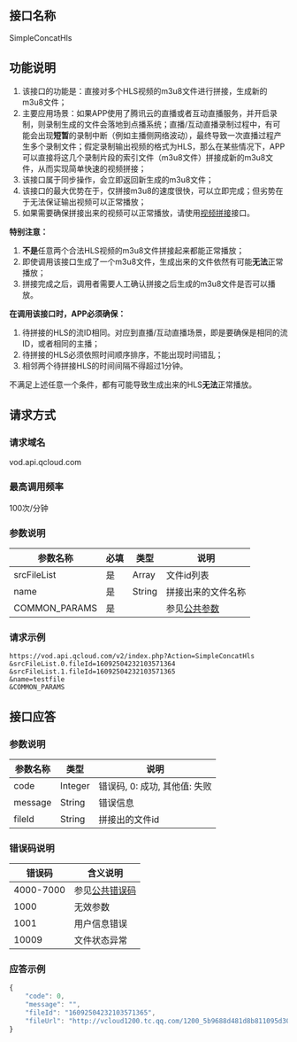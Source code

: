 ## 接口名称
SimpleConcatHls

## 功能说明
1. 该接口的功能是：直接对多个HLS视频的m3u8文件进行拼接，生成新的m3u8文件；
1. 主要应用场景：如果APP使用了腾讯云的直播或者互动直播服务，并开启录制，则录制生成的文件会落地到点播系统；直播/互动直播录制过程中，有可能会出现**短暂**的录制中断（例如主播侧网络波动），最终导致一次直播过程产生多个录制文件；假定录制输出视频的格式为HLS，那么在某些情况下，APP可以直接将这几个录制片段的索引文件（m3u8文件）拼接成新的m3u8文件，从而实现简单快速的视频拼接；
1. 该接口属于同步操作，会立即返回新生成的m3u8文件；
1. 该接口的最大优势在于，仅拼接m3u8的速度很快，可以立即完成；但劣势在于无法保证输出视频可以正常播放；
1. 如果需要确保拼接出来的视频可以正常播放，请使用[视频拼接](/document/product/266/7821)接口。

**特别注意：**

1. **不是**任意两个合法HLS视频的m3u8文件拼接起来都能正常播放；
2. 即使调用该接口生成了一个m3u8文件，生成出来的文件依然有可能**无法**正常播放；
3. 拼接完成之后，调用者需要人工确认拼接之后生成的m3u8文件是否可以播放。

**在调用该接口时，APP必须确保：**

1. 待拼接的HLS的流ID相同。对应到直播/互动直播场景，即是要确保是相同的流ID，或者相同的主播；
1. 待拼接的HLS必须依照时间顺序排序，不能出现时间错乱；
1. 相邻两个待拼接HLS的时间间隔不得超过1分钟。

不满足上述任意一个条件，都有可能导致生成出来的HLS**无法**正常播放。

## 请求方式

### 请求域名
vod.api.qcloud.com

### 最高调用频率
100次/分钟

### 参数说明
| 参数名称 | 必填 | 类型 | 说明 |
|---------------|----------|---------|---------|
| srcFileList | 是 | Array | 文件id列表 |
| name          | 是 | String    | 拼接出来的文件名称 |
| COMMON_PARAMS | 是 |  | 参见[公共参数](/document/product/266/7782#.E5.85.AC.E5.85.B1.E5.8F.82.E6.95.B0) |

### 请求示例
```
https://vod.api.qcloud.com/v2/index.php?Action=SimpleConcatHls
&srcFileList.0.fileId=16092504232103571364
&srcFileList.1.fileId=16092504232103571365
&name=testfile
&COMMON_PARAMS
```
## 接口应答

### 参数说明
| 参数名称 | 类型 | 说明 |
|---------|---------|---------|
| code | Integer | 错误码, 0: 成功, 其他值: 失败 |
| message | String | 错误信息 |
| fileId | String | 拼接出的文件id |

### 错误码说明
| 错误码 | 含义说明|
|---------|---------|
| 4000-7000 | 参见[公共错误码](/document/product/266/7783)  |
| 1000 | 无效参数  |
| 1001 | 用户信息错误  |
| 10009 | 文件状态异常  |

### 应答示例
```javascript
{
    "code": 0,
    "message": "",
    "fileId": "16092504232103571365",
    "fileUrl": "http://vcloud1200.tc.qq.com/1200_5b9688d481d8b811095d30a78cf44c4285026a4c.playlist.m3u8"
}
```
